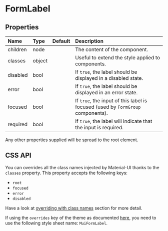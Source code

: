 # FormLabel



## Properties
| Name | Type | Default | Description |
|:-----|:-----|:--------|:------------|
| children | node |  | The content of the component. |
| classes | object |  | Useful to extend the style applied to components. |
| disabled | bool |  | If `true`, the label should be displayed in a disabled state. |
| error | bool |  | If `true`, the label should be displayed in an error state. |
| focused | bool |  | If `true`, the input of this label is focused (used by `FormGroup` components). |
| required | bool |  | If `true`, the label will indicate that the input is required. |

Any other properties supplied will be spread to the root element.

## CSS API

You can overrides all the class names injected by Material-UI thanks to the `classes` property.
This property accepts the following keys:
- `root`
- `focused`
- `error`
- `disabled`

Have a look at [overriding with class names](/customization/overrides#overriding-with-class-names)
section for more detail.

If using the `overrides` key of the theme as documented
[here](/customization/themes#customizing-all-instances-of-a-component-type),
you need to use the following style sheet name: `MuiFormLabel`.
